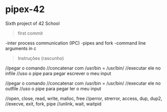 # pipex-42
Sixth project of 42 School
> first commit

-inter process communication (IPC)
-pipes and fork
-command line arguments in c

>Instruções (rascunho)

//pegar o comando 
//concatenar com /usr/bin = /usr/bin/<comando>
//executar ele no infile
//uso o pipe para pegar escrever o meu input

//pegar o comando
//concatenar com /usr/bin = /usr/bin/<comando>
//executar ele no outfile
//uso o pipe para pegar ler o meu input

//open, close, read, write, malloc, free
//perror, strerror, access, dup, dup2,
//execve, exit, fork, pipe
//unlink, wait, waitpid
